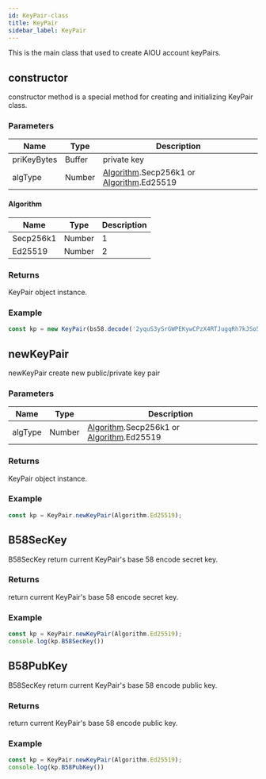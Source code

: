 ```yaml
---
id: KeyPair-class
title: KeyPair
sidebar_label: KeyPair
---
```


This is the main class that used to create AIOU account keyPairs.

## constructor
constructor method is a special method for creating and initializing KeyPair class.

### Parameters
Name             |Type       |Description 
----                |--         |--
priKeyBytes |Buffer         | private key
algType |Number         | [Algorithm](#algorithm).Secp256k1 or [Algorithm](#algorithm).Ed25519

#### Algorithm
Name             |Type       |Description 
----                |--         |--
Secp256k1 |Number         | 1
Ed25519 |Number         | 2

### Returns
KeyPair object instance.

### Example
```javascript
const kp = new KeyPair(bs58.decode('2yquS3ySrGWPEKywCPzX4RTJugqRh7kJSo5aehsLYPEWkUxBWA39oMrZ7ZxuM4fgyXYs2cPwh5n8aNNpH5x2VyK1'));
```

## newKeyPair
newKeyPair create new public/private key pair

### Parameters
Name             |Type       |Description 
----                |--         |--
algType |Number         | [Algorithm](#algorithm).Secp256k1 or [Algorithm](#algorithm).Ed25519

### Returns
KeyPair object instance.

### Example
```javascript
const kp = KeyPair.newKeyPair(Algorithm.Ed25519);
```

## B58SecKey
B58SecKey return current KeyPair's base 58 encode secret key.

### Returns
return current KeyPair's base 58 encode secret key.

### Example
```javascript
const kp = KeyPair.newKeyPair(Algorithm.Ed25519);
console.log(kp.B58SecKey())
```

## B58PubKey

B58SecKey return current KeyPair's base 58 encode public key.

### Returns
return current KeyPair's base 58 encode public key.

### Example
```javascript
const kp = KeyPair.newKeyPair(Algorithm.Ed25519);
console.log(kp.B58PubKey())
```